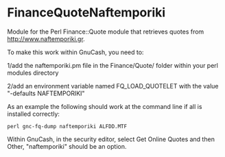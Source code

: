 # FinanceQuoteNaftemporiki
Module for the Perl Finance::Quote module that retrieves quotes from http://www.naftemporiki.gr.

To make this work within GnuCash, you need to:

1/add the naftemporiki.pm file in the Finance/Quote/ folder within your perl modules directory

2/add an environment variable named FQ_LOAD_QUOTELET with the value "-defaults NAFTEMPORIKI"

As an example the following should work at the command line if all is installed correctly:

    perl gnc-fq-dump naftemporiki ALFDD.MTF

Within GnuCash, in the security editor, select Get Online Quotes and then Other, "naftemporiki" should be an option.